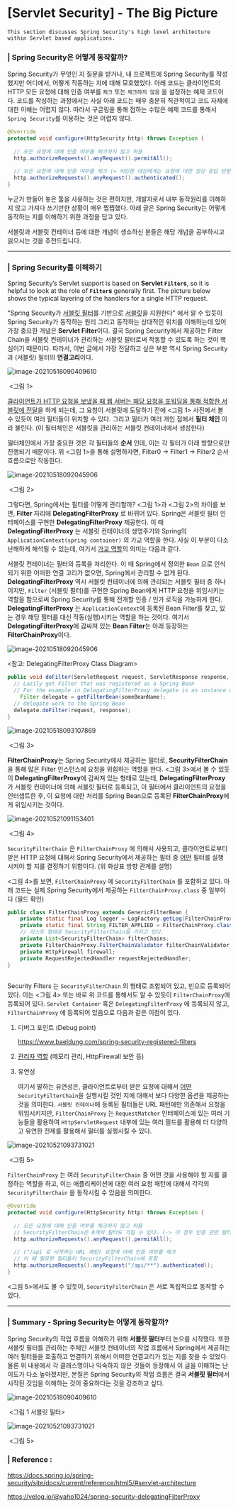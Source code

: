 # [Servlet Security] - The Big Picture

```
This section discusses Spring Security's high level architecture within Servlet based applications.
```

### | Spring Security은 어떻게 동작할까? 

Spring Security가 무엇인 지 질문을 받거나, 내 프로젝트에 Spring Security를 작성했지만 어디에서, 어떻게 작동하는 지에 대해 모호했었다. 아래 코드는 클라이언트의 HTTP 모든 요청에 대해 인증 여부를 `체크` 또는 `체크하지 않음` 을 설정하는 예제 코드이다. 코드를 작성하는 과정에서는 사실 아래 코드는 매우 충분히 직관적이고 코드 자체에 대한 이해는 어렵지 않다. 따라서 구글링을 통해 접하는 수많은 예제 코드를 통해서 `Spring Security`를 이용하는 것은 어렵지 않다. 

```java
@Override
protected void configure(HttpSecurity http) throws Exception {
  
  // 모든 요청에 대해 인증 여부를 체크하지 않고 허용 
  http.authorizeRequests().anyRequest().permitAll();
  
  // 모든 요청에 대해 인증 여부를 체크 (= 비인증 대상에게는 요청에 대한 정상 응답 반환 X)
  http.authorizeRequests().anyRequest().authenticated();
}
```

누군가 만들어 놓은 툴을 사용하는 것은 편하지만, 개발자로서 내부 동작원리를 이해하지 않고 가져다 쓰기만한 상황이 매우 찝찝했다. 아래 글은 Spring Security는 어떻게 동작하는 지를 이해하기 위한 과정을 담고 있다. 

서블릿과 서블릿 컨테이너 등에 대한 개념이 생소하신 분들은 해당 개념을 공부하시고 읽으시는 것을 추천드립니다. 

____

### | Spring Security를 이해하기 

Spring Security’s Servlet support is based on **Servlet `Filter`s**, so it is helpful to look at the role of **`Filter`s** generally first. The picture below shows the typical layering of the handlers for a single HTTP request.

"Spring Security가 <u>서블릿 필터</u>를 기반으로 <u>서블릿</u>을 지원한다" 에서 알 수 있듯이 Spring Security가 동작하는 원리 그리고 동작하는 상대적인 위치를 이해하는데 있어 가장 중요한 개념은 **Servlet Filter**이다. 결국 Spring Security에서 제공하는 Filter Chain을 서블릿 컨테이너가 관리하는 서블릿 필터로써 작동할 수 있도록 하는 것이 핵심이기 때문이다. 따라서, 이번 글에서 가장 전달하고 싶은 부분 역시 Spring Security과 (서블릿) 필터의 **연결고리**이다. 

![image-20210518090409610](./imgs/SpringSecurity_Big_Picture_1.png)

​																<그림 1> 

<u>클라이언트가 HTTP 요청을 보냈을 때 웹 서버는 해당 요청을 포워딩을 통해 적합한 서블릿에 전달</u>을 하게 되는데, 그 요청이 서블릿에 도달하기 전에 <그림 1> 사진에서 볼 수 있듯이 여러 필터들이 위치할 수 있다. 그리고 필터가 여러 개인 점에서 **필터 체인** 이라 불린다. (이 필터체인은 서블릿을 관리하는 서블릿 컨테이너에서 생성한다) 

필터체인에서 가장 중요한 것은 각 필터들의 **순서** 인데, 이는 각 필터가 아래 방향으로만 진행되기 때문이다. 위 <그림 1>을 통해 설명하자면, Filter0 → Filter1 → Filter2 순서 흐름으로만 작동한다. 

![image-20210518092045906](./imgs/SpringSecurity_Big_Picture_2.png)

​																  <그림 2>

그렇다면, Spring에서는 필터를 어떻게 관리할까? <그림 1>과 <그림 2>의 차이를 보면, **Filter** 자리에 **DelegatingFilterProxy** 로 바뀌어 있다. Spring은 서블릿 필터 인터페이스를 구현한 **DelegatingFilterProxy** 제공한다. 이 때 **DelegatingFilterProxy** 는 서블릿 컨테이너의 생명주기와 Spring의 `ApplicationContext(spring container)` 의 가교 역할을 한다. 사실 이 부분이 다소 난해하게 해석될 수 있는데, 여기서 <u>가교 역할</u>의 의미는 다음과 같다. 

서블릿 컨테이너는 필터의 등록을 처리한다. 이 때 Spring에서 정의한 `Bean` 으로 인식되기 위한 어떠한 연결 고리가 없으면,  Spring에서 관리할 수 없게 된다. **DelegatingFilterProxy** 역시 서블릿 컨테이너에 의해 관리되는 서블릿 필터 중 하나이지만, `Filter` (서블릿 필터)를 구현한 Spring Bean에게 HTTP 요청을 위임시키는 역할을 함으로써 Spring Security를 통해 전개할 인증 / 인가 로직을 가능하게 한다. **DelegatingFilterProxy** 는 `ApplicationContext`에 등록된 Bean Filter를 찾고, 있는 경우 해당 필터를 대신 작동(실행)시키는 역할을 하는 것이다. 여기서 **DelegatingFilterProxy**에 감싸져 있는 **Bean Filter**는 아래 등장하는 **FilterChainProxy**이다. 

![image-20210518092045906](./imgs/SpringSecurity_Big_Picture_6.png)

<참고: DelegatingFilterProxy Class Diagram>

```java
public void doFilter(ServletRequest request, ServletResponse response, FilterChain chain) {
  // Lazily get Filter that was registered as a Spring Bean
  // For the example in DelegatingFilterProxy delegate is an instance of Bean Filter0
 	Filter delegate = getFilterBean(someBeanName);
  // delegate work to the Spring Bean
  delegate.doFilter(request, response); 
}
```

![image-20210518093107869](./imgs/SpringSecurity_Big_Picture_3.png)

​						    <그림 3>

**FilterChainProxy**는 Spring Security에서 제공하는 필터로, **SecurityFilterChain**을 통해 많은 Filter 인스턴스에 요청을 위힘하는 역할을 한다.  <그림 3>에서 볼 수 있듯이 **DelegatingFilterProxy**에 감싸져 있는 형태로 있는데, **DelegatingFilterProxy**가 서블릿 컨테이너에 의해 서블릿 필터로 등록되고, 이 필터에서 클라이언트의 요청을 인터셉트한 후, 이 요청에 대한 처리를 Spring Bean으로 등록된 **FilterChainProxy**에게 위임시키는 것이다. 

![image-20210521091153401](./imgs/SpringSecurity_Big_Picture_4.png)

​							<그림 4> 

`SecurityFilterChain` 은 `FilterChainProxy` 에 의해서 사용되고, 클라이언트로부터 받은 HTTP 요청에 대해서 Spring Security에서 제공하는 필터 중 <u>어떤</u> 필터를 실행 시켜야 할 지를 결정하기 위함이다. (위 화살표 방향 관계를 설명) 

<그림 4>를 보면, `FilterChainProxy` 에 `SecurityFilterChain` 를 포함하고 있다. 아래 코드는 실제 Spring Security에서 제공하는 `FilterChainProxy.class` 중 일부이다 (필드 확인)

```java
public class FilterChainProxy extends GenericFilterBean {
    private static final Log logger = LogFactory.getLog(FilterChainProxy.class);
    private static final String FILTER_APPLIED = FilterChainProxy.class.getName().concat(".APPLIED");
    // 리스트 형태로 SecurityFilterChain을 가지고 있다. 
  	private List<SecurityFilterChain> filterChains;
    private FilterChainProxy.FilterChainValidator filterChainValidator;
    private HttpFirewall firewall;
    private RequestRejectedHandler requestRejectedHandler;
}
    
```

 Security Filters 는 `SecurityFilterChain` 의 형태로 조합되어 있고, 빈으로 등록되어 있다. 이는 <그림 4> 또는 바로 위 코드를 통해서도 알 수 있듯이 `FilterChainProxy`에 등록되어 있다. `Servlet Container` 혹은 `DelegatingFilterProxy` 에  등록되지 않고, `FilterChainProxy` 에 등록되어 있음으로 다음과 같은 이점이 있다. 

1. 디버그 포인트 (Debug point)

   https://www.baeldung.com/spring-security-registered-filters

2. <u>관리자 역할</u> (메모리 관리, HttpFirewall 보안 등)

3. 유연성 

   여기서 말하는 유연성은, 클라이언트로부터 받은 요청에 대해서 <u>어떤</u> `SecurityFilterChain`을 실행시킬 것인 지에 대해서 보다 다양한 옵션을 제공하는 것을 의미한다. `서블릿 컨테이너`에 등록된 필터들은 URL 패턴에만 의존해서 요청을 위임시키지만, `FilterChainProxy` 는 `RequestMatcher` 인터페이스에 있는 여러 기능들을 활용하여 `HttpServletRequest` 내부에 있는 여러 필드를 활용해 더 다양하고 유연한 전제를 활용해서 필터를 실행시킬 수 있다. 

![image-20210521093731021](./imgs/SpringSecurity_Big_Picture_5.png)

​					<그림 5> 

`FilterChainProxy` 는 여러 `SecurityFilterChain` 중 어떤 것을 사용해야 할 지를 결정하는 역할을 하고, 이는 애플리케이션에 대한 여러 요청 패턴에 대해서 각각의 `SecurityFilterChain` 을 동작시킬 수 있음을 의미한다. 

```java
@Override
protected void configure(HttpSecurity http) throws Exception {
  
  // 모든 요청에 대해 인증 여부를 체크하지 않고 허용 
  // SecurityFilterChain은 0개의 필터도 가질 수 있다. (-> 이 경우 인증 관련 필터링을 하지 않는다.)
  http.authorizeRequests().anyRequest().permitAll();
  
  // ("/api 로 시작하는 URL 패턴) 요청에 대해 인증 여부를 체크 
  // 이 때 필요한 필터들이 SecurityFilterChain에 포함 
  http.authorizeRequests().anyRequest("/api/**").authenticated();
}
```

<그림 5>에서도 볼 수 있듯이, `SecurityFilterChain` 은 서로 독립적으로 동작할 수 있다.

___

### | Summary - Spring Security는 어떻게 동작할까? 

Spring Security의 작업 흐름을 이해하기 위해 **서블릿 필터**부터 논으를 시작했다. 또한 서블릿 필터를 관리하는 주체인 서블릿 컨테이너의 작업 흐름에서 Spring에서 제공하는 여러 필터들을 호출하고 연결하기 위해서 어떠한 연결고리가 있는 지를 찾을 수 있었다. 물론 위 내용에서 각 클래스명이나 익숙하지 않은 것들이 등장해서 이 글을 이해하는 난이도가 다소 높아졌지만, 본질은 Spring Security의 작업 흐름은 결국 **서블릿 필터**에서 시작된 것임을 이해하는 것이 중요하다는 것을 강조하고 싶다. 

![image-20210518090409610](./imgs/SpringSecurity_Big_Picture_1.png)

​																 <그림 1 서블릿 필터> 

![image-20210521093731021](./imgs/SpringSecurity_Big_Picture_5.png)

​					<그림 5> 

### | Reference :

https://docs.spring.io/spring-security/site/docs/current/reference/html5/#servlet-architecture

https://velog.io/@yaho1024/spring-security-delegatingFilterProxy

